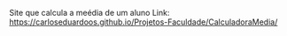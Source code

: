 Site que calcula a meédia de um aluno 
Link: https://carloseduardoos.github.io/Projetos-Faculdade/CalculadoraMedia/
